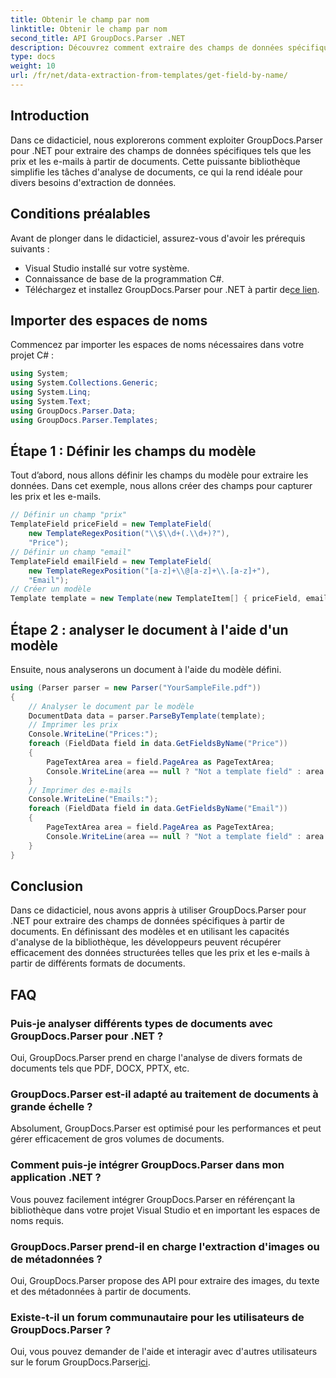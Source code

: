 ```yaml
---
title: Obtenir le champ par nom
linktitle: Obtenir le champ par nom
second_title: API GroupDocs.Parser .NET
description: Découvrez comment extraire des champs de données spécifiques de documents à l'aide de GroupDocs.Parser pour .NET. Guide étape par étape avec des exemples de code.
type: docs
weight: 10
url: /fr/net/data-extraction-from-templates/get-field-by-name/
---
```

## Introduction
Dans ce didacticiel, nous explorerons comment exploiter GroupDocs.Parser pour .NET pour extraire des champs de données spécifiques tels que les prix et les e-mails à partir de documents. Cette puissante bibliothèque simplifie les tâches d'analyse de documents, ce qui la rend idéale pour divers besoins d'extraction de données.
## Conditions préalables
Avant de plonger dans le didacticiel, assurez-vous d'avoir les prérequis suivants :
- Visual Studio installé sur votre système.
- Connaissance de base de la programmation C#.
-  Téléchargez et installez GroupDocs.Parser pour .NET à partir de[ce lien](https://releases.groupdocs.com/parser/net/).

## Importer des espaces de noms
Commencez par importer les espaces de noms nécessaires dans votre projet C# :
```csharp
using System;
using System.Collections.Generic;
using System.Linq;
using System.Text;
using GroupDocs.Parser.Data;
using GroupDocs.Parser.Templates;
```
## Étape 1 : Définir les champs du modèle
Tout d’abord, nous allons définir les champs du modèle pour extraire les données. Dans cet exemple, nous allons créer des champs pour capturer les prix et les e-mails.
```csharp
// Définir un champ "prix"
TemplateField priceField = new TemplateField(
    new TemplateRegexPosition("\\$\\d+(.\\d+)?"),
    "Price");
// Définir un champ "email"
TemplateField emailField = new TemplateField(
    new TemplateRegexPosition("[a-z]+\\@[a-z]+\\.[a-z]+"),
    "Email");
// Créer un modèle
Template template = new Template(new TemplateItem[] { priceField, emailField });
```
## Étape 2 : analyser le document à l'aide d'un modèle
Ensuite, nous analyserons un document à l'aide du modèle défini.
```csharp
using (Parser parser = new Parser("YourSampleFile.pdf"))
{
    // Analyser le document par le modèle
    DocumentData data = parser.ParseByTemplate(template);
    // Imprimer les prix
    Console.WriteLine("Prices:");
    foreach (FieldData field in data.GetFieldsByName("Price"))
    {
        PageTextArea area = field.PageArea as PageTextArea;
        Console.WriteLine(area == null ? "Not a template field" : area.Text);
    }
    // Imprimer des e-mails
    Console.WriteLine("Emails:");
    foreach (FieldData field in data.GetFieldsByName("Email"))
    {
        PageTextArea area = field.PageArea as PageTextArea;
        Console.WriteLine(area == null ? "Not a template field" : area.Text);
    }
}
```

## Conclusion
Dans ce didacticiel, nous avons appris à utiliser GroupDocs.Parser pour .NET pour extraire des champs de données spécifiques à partir de documents. En définissant des modèles et en utilisant les capacités d'analyse de la bibliothèque, les développeurs peuvent récupérer efficacement des données structurées telles que les prix et les e-mails à partir de différents formats de documents.

## FAQ
### Puis-je analyser différents types de documents avec GroupDocs.Parser pour .NET ?
Oui, GroupDocs.Parser prend en charge l'analyse de divers formats de documents tels que PDF, DOCX, PPTX, etc.
### GroupDocs.Parser est-il adapté au traitement de documents à grande échelle ?
Absolument, GroupDocs.Parser est optimisé pour les performances et peut gérer efficacement de gros volumes de documents.
### Comment puis-je intégrer GroupDocs.Parser dans mon application .NET ?
Vous pouvez facilement intégrer GroupDocs.Parser en référençant la bibliothèque dans votre projet Visual Studio et en important les espaces de noms requis.
### GroupDocs.Parser prend-il en charge l'extraction d'images ou de métadonnées ?
Oui, GroupDocs.Parser propose des API pour extraire des images, du texte et des métadonnées à partir de documents.
### Existe-t-il un forum communautaire pour les utilisateurs de GroupDocs.Parser ?
 Oui, vous pouvez demander de l'aide et interagir avec d'autres utilisateurs sur le forum GroupDocs.Parser[ici](https://forum.groupdocs.com/c/parser/17).